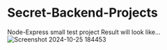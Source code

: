 # Secret-Backend-Projects
Node-Express small test project
Result will look like...
![Screenshot 2024-10-25 184453](https://github.com/user-attachments/assets/d5fde2e6-6836-4537-9e4d-e4a37c6fe317)
